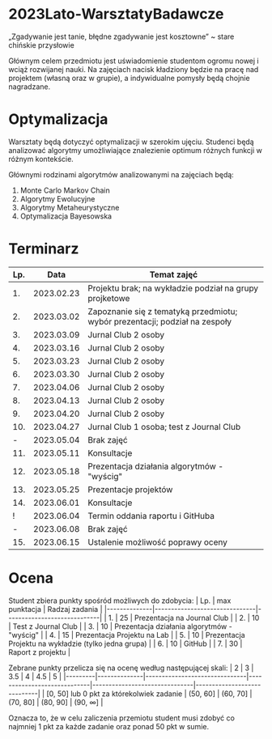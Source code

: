 # 2023Lato-WarsztatyBadawcze

„Zgadywanie jest tanie, błędne zgadywanie jest kosztowne” ~ stare chińskie przysłowie

Głównym celem przedmiotu jest uświadomienie studentom ogromu nowej i wciąż rozwijanej nauki. Na zajęciach nacisk kładziony będzie na pracę nad projektem (własną oraz w grupie), a indywidualne pomysły będą chojnie nagradzane.

# Optymalizacja

Warsztaty będą dotyczyć optymalizacji w szerokim ujęciu. Studenci będą analizować algorytmy umożliwiające znalezienie optimum różnych funkcji w różnym kontekście. 

Głównymi rodzinami algorytmów analizowanymi na zajęciach będą:
1. Monte Carlo Markov Chain
2. Algorytmy Ewolucyjne
3. Algorytmy Metaheurystyczne
4. Optymalizacja Bayesowska

# Terminarz

|        Lp.        |Data                          |Temat zajęć                         |
|--------------|-------------------------------|-----------------------------|
|1.|2023.02.23|Projektu brak; na wykładzie podział na grupy projketowe|
|2.|2023.03.02|Zapoznanie się z tematyką przedmiotu; wybór prezentacji; podział na zespoły|
|3.|2023.03.09|Jurnal Club 2 osoby|
|4.|2023.03.16|Jurnal Club 2 osoby|
|5.|2023.03.23|Jurnal Club 2 osoby|
|6.|2023.03.30|Jurnal Club 2 osoby|
|7.|2023.04.06|Jurnal Club 2 osoby|
|8.|2023.04.13|Jurnal Club 2 osoby|
|9.|2023.04.20|Jurnal Club 2 osoby|
|10.|2023.04.27|Jurnal Club 1 osoba; test z Journal Club|
|-|2023.05.04|Brak zajęć|
|11.|2023.05.11|Konsultacje|
|12.|2023.05.18|Prezentacja działania algorytmów - "wyścig"|
|13.|2023.05.25|Prezentacje projektów|
|14.|2023.06.01|Konsultacje|
|!|2023.06.04|Termin oddania raportu i GitHuba|
|-|2023.06.08|Brak zajęć|
|15.|2023.06.15|Ustalenie możliwość poprawy oceny|

# Ocena

Student zbiera punkty spośród możliwych do zdobycia:
| Lp. | max punktacja | Radzaj zadania |
|--------------|-------------------------------|-----------------------------|
| 1. | 25 | Prezentacja na Journal Club |
| 2. | 10 | Test z Journal Club |
| 3. | 10 | Prezentacja działania algorytmów - "wyścig" |
| 4. | 15 | Prezentacja Projektu na Lab |
| 5. | 10 | Prezentacja Projektu na wykładzie (tylko jedna grupa) |
| 6. | 10 | GitHub |
| 7. | 30 | Raport z projektu |

Zebrane punkty przelicza się na ocenę według następującej skali:
| 2 | 3 | 3.5 | 4 | 4.5 | 5 |
|---------|--------------|-------------------------------|-----------------------------|-------------------------------|-----------------------------|
| [0, 50] lub 0 pkt za którekolwiek zadanie | (50, 60] | (60, 70] | (70, 80] | (80, 90] | (90, $\infty$] |

Oznacza to, że w celu zaliczenia przemiotu student musi zdobyć co najmniej 1 pkt za każde zadanie oraz ponad 50 pkt w sumie.

